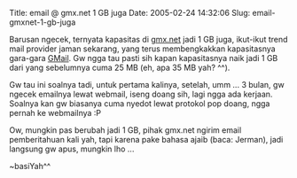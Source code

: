 Title: email @ gmx.net 1 GB juga
Date: 2005-02-24 14:32:06
Slug: email-gmxnet-1-gb-juga

Barusan ngecek, ternyata kapasitas di <a href="http://gmx.net">gmx.net</a> jadi 1 GB juga, ikut-ikut trend mail provider jaman sekarang, yang terus membengkakkan kapasitasnya gara-gara <a href="http://gmail.com">GMail</a>. Gw ngga tau pasti sih kapan kapasitasnya naik jadi 1 GB dari yang sebelumnya cuma 25 MB (eh, apa 35 MB yah? ^^).

Gw tau ini soalnya tadi, untuk pertama kalinya, setelah, umm ... 3 bulan, gw ngecek emailnya lewat webmail, iseng doang sih, lagi ngga ada kerjaan. Soalnya kan gw biasanya cuma nyedot lewat protokol pop doang, ngga pernah ke webmailnya :P

Ow, mungkin pas berubah jadi 1 GB, pihak gmx.net ngirim email pemberitahuan kali yah, tapi karena pake bahasa ajaib (baca: Jerman), jadi langsung gw apus, mungkin lho ...

~basiYah^^